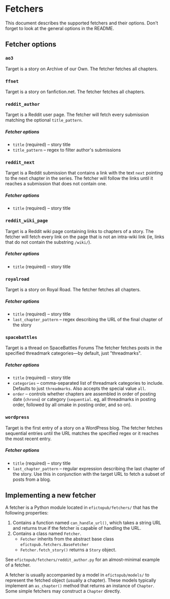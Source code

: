 # Fetchers

This document describes the supported fetchers and their options. Don't forget to
look at the general options in the README.

## Fetcher options

### `ao3`

Target is a story on Archive of our Own. The fetcher fetches all chapters.

### `ffnet`

Target is a story on fanfiction.net. The fetcher fetches all chapters.

### `reddit_author`

Target is a Reddit user page. The fetcher will fetch every submission matching the
optional `title_pattern`.

##### Fetcher options

* `title` (required) – story title
* `title_pattern` – regex to filter author's submissions

### `reddit_next`

Target is a Reddit submission that contains a link with the text `next` pointing
to the next chapter in the series. The fetcher will follow the links until it reaches
a submission that does not contain one.

##### Fetcher options

* `title` (required) – story title

### `reddit_wiki_page`

Target is a Reddit wiki page containing links to chapters of a story. The fetcher
will fetch every link on the page that is not an intra-wiki link (ie, links that
do not contain the substring `/wiki/`).

##### Fetcher options

* `title` (required) – story title

### `royalroad`

Target is a story on Royal Road. The fetcher fetches all chapters.

##### Fetcher options

* `title` (required) – story title
* `last_chapter_pattern` – regex describing the URL of the final chapter of the story

### `spacebattles`

Target is a thread on SpaceBattles Forums The fetcher fetches posts in the specified
threadmark categories—by default, just "threadmarks".

##### Fetcher options

* `title` (required) – story title
* `categories` – comma-separated list of threadmark categories to include.
  Defaults to just `threadmarks`. Also accepts the special value `all`.
* `order` – controls whether chapters are assembled in order of posting date (`chrono`)
  or category (`sequential`. eg, all threadmarks in posting order, followed by all
  omake in posting order, and so on).

### `wordpress`

Target is the first entry of a story on a WordPress blog. The fetcher fetches
sequential entries until the URL matches the specified regex or it reaches the most
recent entry.

##### Fetcher options

* `title` (required) – story title
* `last_chapter_pattern` – regular expression describing the last chapter of the
  story. Use this in conjunction with the target URL to fetch a subset of posts from
  a blog.

## Implementing a new fetcher

A fetcher is a Python module located in `efictopub/fetchers/` that has the following
properties:

1. Contains a function named `can_handle_url()`, which takes a string URL and returns
   true if the fetcher is capable of handling the URL.
1. Contains a class named `Fetcher`.
   * `Fetcher` inherits from the abstract base class `efictopub.fetchers.BaseFetcher`
   * `Fetcher.fetch_story()` returns a `Story` object.

See `efictopub/fetchers/reddit_author.py` for an almost-minimal example of a fetcher.

A fetcher is usually accompanied by a model in `efictopub/models/` to represent the
fetched object (usually a chapter). These models typically implement an `as_chapter()`
method that returns an instance of `Chapter`. Some simple fetchers may construct
a `Chapter` directly.
